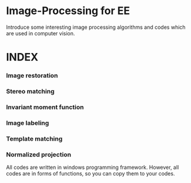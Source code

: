 # Image-Processing for EE
Introduce some interesting image processing algorithms and codes which are used in computer vision.

# INDEX
### Image restoration
### Stereo matching
### Invariant moment function
### Image labeling
### Template matching
### Normalized projection

All codes are written in windows programming framework. However, all codes are in forms of functions, so you can copy them to your codes.
